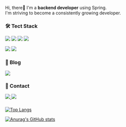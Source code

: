 
Hi, there👋 I'm a **backend developer** using Spring. <br/>
I'm striving to become a consistently growing developer.

### 🛠 Tect Stack
<img src="https://img.shields.io/badge/Java-ED8B00?style=flat&logo=openjdk&logoColor=white"> <img src="https://img.shields.io/badge/SpringBoot-6DB33F?style=flat&logo=springboot&logoColor=white"> <img src="https://img.shields.io/badge/MySQL-00000F?style=flat&logo=mysql&logoColor=white"> <img src="https://img.shields.io/badge/redis-%23DD0031.svg?&style=flat&logo=redis&logoColor=white">

<img src="https://img.shields.io/badge/Amazon_AWS-232F3E?style=flat&logo=amazon-aws&logoColor=white"> <img src="https://img.shields.io/badge/docker-%230db7ed.svg?style=flat&logo=docker&logoColor=white"> 


### 📜 Blog
<a href="https://velog.io/@chunghye98">
  <img src="https://img.shields.io/badge/velog-298D46?style=flat&logo=velog&logoColor=white">
</a>


### 🔗 Contact
<a href="chunghye1998@gmail.com">
  <img src="https://img.shields.io/badge/Gmail-D14836?style=flate&logo=gmail&logoColor=white">
</a> <a href="notion">
  <img src="https://img.shields.io/badge/Notion-000000?style=flat&logo=notion&logoColor=white">
</a>

###

[![Top Langs](https://github-readme-stats.vercel.app/api/top-langs/?username=chunghye98&layout=compact&theme=shadow_blue)](https://github.com/chunghye98/github-readme-stats)

[![Anurag's GitHub stats](https://github-readme-stats.vercel.app/api?username=chunghye98&theme=shadow_blue&show_icons=true)](https://github.com/anuraghazra/github-readme-stats) 


